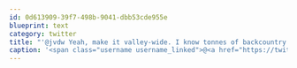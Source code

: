 ```yaml
---
id: 0d613909-39f7-498b-9041-dbb53cde955e
blueprint: text
category: twitter
title: "'@jvdw Yeah, make it valley-wide. I know tonnes of backcountry stuff too."
caption: '<span class="username username_linked">@<a href="https://twitter.com/jvdw" title="John van der Woude">jvdw</a></span> Yeah, make it valley-wide. I know tonnes of backcountry stuff too.'
---
```

